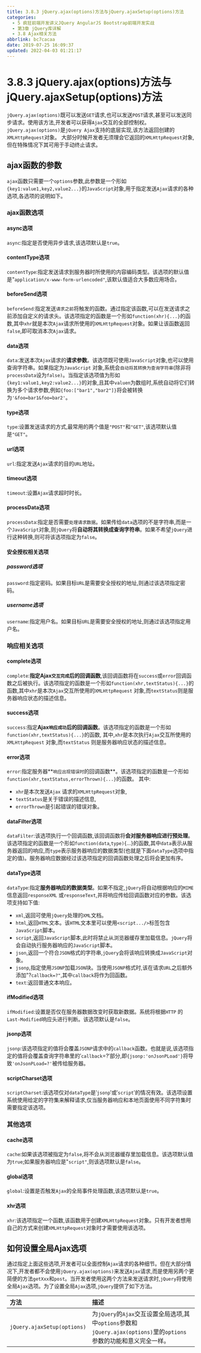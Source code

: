 ```yaml
---
title: 3.8.3 jQuery.ajax(options)方法与jQuery.ajaxSetup(options)方法
categories: 
  - 5 疯狂前端开发讲义JQuery AngularJS Bootstrap前端开发实战
  - 第3章 jQuery库详解
  - 3.8 Ajax相关方法
abbrlink: bc7cacaa
date: 2019-07-25 16:09:37
updated: 2022-04-03 01:21:17
---
```

# 3.8.3 jQuery.ajax(options)方法与jQuery.ajaxSetup(options)方法 #
`jQuery.ajax(options)`既可以发送`GET`请求,也可以发送`POST`请求,甚至可以发送同步请求。使用该方法,开发者可以获得`Ajax`交互的全部控制权。
`jQuery.ajax(options)`是`jQuery Ajax`支持的底层实现,该方法返回创建的`XMLHttpRequest`对象。
大部分时候开发者无须理会它返回的`XMLHttpRequest`对象,但在特殊情况下其可用于手动终止请求。
## ajax函数的参数 ##
`ajax`函数只需要一个`options`参数,此参数是一个形如`{key1:value1,key2,value2...}`的`JavaScript`对象,用于指定发送`Ajax`请求的各种选项,各选项的说明如下。
### ajax函数选项 ###
#### async选项 ####
`async`:指定是否使用异步请求,该选项默认是`true`。
#### contentType选项 ####
`contentType`:指定发送请求到服务器时所使用的内容编码类型。该选项的默认值是"`application/x-www-form-urlencoded"`,该默认值适合大多数应用场合。
#### beforeSend选项 ####
`beforeSend`:指定发送`请求之前`将触发的函数。通过指定该函数,可以在发送请求之前添加自定义的请求头。该选项指定的函数是一个形如`function(xhr){...}`的函数,其中`xhr`就是本次`Ajax`请求所使用的`XMLHttpRequest`对象。如果让该函数返回`false`,即可取消本次`Ajax`请求。
#### data选项 ####
`data`:发送本次`Ajax`请求的**请求参数**。该选项既可使用`JavaScript`对象,也可以使用查询字符串。如果指定为`JavaScript` 对象,系统会`自动将其转换为查询字符串`(除非将`processData`设为`false)`。当指定该选项值为形如`{key1:value1,key2:value2...}`的对象,且其中`valuen`为数组时,系统自动将它们转换为多个请求参数,例如`{foo:["bar1","bar2"]}`将会被转换为`'&foo=bar1&foo=bar2'`。
#### type选项 ####
`type`:设置发送请求的方式,最常用的两个值是`"POST"`和`"GET"`,该选项默认值是`"GET"`。
#### url选项 ####
`url`:指定发送`Ajax`请求的目的`URL`地址。
#### timeout选项 ####
`timeout`:设置`Ajax`请求超时时长。
#### processData选项 ####
`processData`:指定是否需要`处理请求数据`。如果传给`data`选项的不是字符串,而是一个`JavaScript`对象,则`jQuery`将**自动将其转换成查询字符串**。如果不希望`jQuery`进行这种转换,则可将该选项指定为`false`。
#### 安全授权相关选项 ####
##### password选项 #####
`password`:指定密码。如果目标`URL`是需要安全授权的地址,则通过该选项指定密码。
##### username选项 #####
`username`:指定用户名。如果目标`URL`是需要安全授权的地址,则通过该选项指定用户名。


### 响应相关选项 ###
#### complete选项 ####
`complete`:**指定Ajax`交互完成`后的回调函数**,该回调函数将在`success`或`error`回调函数之后被执行。该选项指定的函数是一个形如`function(xhr,textStatus){...}`的函数,其中`xhr`是本次`Ajax`交互所使用的`XMLHttpRequest` 对象,而`textStatus`则是服务器响应状态的描述信息。
#### success选项 ####
`success`:指定**Ajax`响应成功`后的回调函数**。该选项指定的函数是一个形如`function(xhr,textStatus){...}`的函数,
其中,`xhr`是本次执行`Ajax`交互所使用的`XMLHttpRequest` 对象,而`textStatus` 则是服务器响应状态的描述信息。

#### error选项 ####
`error`:指定服务器**`响应出现错误时`的回调函数**。该选项指定的函数是一个形如`function(xhr,textStatus,errorThrown){...}`的函数。
其中:
- `xhr`是本次发送`Ajax` 请求的`XMLHttpRequest`对象,
- `textStatus`是关于错误的描述信息,
- `errorThrown`是引起错误的错误对象。

#### dataFilter选项 ####
`dataFilter`:该选项执行一个回调函数,该回调函数将**会对服务器响应进行预处理**。该选项指定的函数是一个形如`function(data`,`type)`{...}的函数,其中`data`表示从服务器返回的响应,而`type`表示服务器响应的数据类型(也就是下面`dataType`选项中指定的值)。服务器响应数据经过该选项指定的回调函数处理之后将会更加有序。
#### dataType选项 ####
`dataType`:指定**服务器响应的数据类型**。如果不指定,`jQuery`将自动根据响应的`MIME`信息返回`responseXML` 或`responseText`,并将响应传给回调函数对应的参数。该选项支持如下值:
- `xml`,返回可使用`jQuery`处理的`XML`文档。
- `html`,返回`HTML`文本。该`HTML`文本里可以使用`<script.../>`标签包含`JavaScript`脚本。
- `script`,返回`JavaScript`脚本,此时将禁止从浏览器缓存里加载信息。`jQuery`将会自动执行服务器响应的`JavaScript`脚本。
- `json`,返回一个符合`JSON`格式的字符串,`jQuery`会将该响应转换成`JavaScript`对象。
- `jsonp`,指定使用`JSONP`加载`JSON`块。当使用`JSONP`格式时,该在请求`URL`之后额外添加"?`callback=?"`,其中`callback`将作为回函数。
- `text`:返回普通文本响应。

#### ifModified选项 ####
`ifModified`:设置是否仅在服务器数据改变时获取新数据。系统将根据`HTTP` 的`Last-Modified`响应头进行判断。该选项默认是`false`。
#### jsonp选项 ####
`jsonp`:该选项指定的值将会覆盖`JSONP`请求中的`callback`函数。也就是说,该选项指定的值将会覆盖查询字符串里的′`callback`=?′部分,即`{jsonp:'onJsonPLoad'}`将导致`'onJsonPLoad=?'`被传给服务器。
#### scriptCharset选项 ####
`scriptCharset`:该选项仅对`dataType`是′`jsonp`′或′`script`′的情况有效。该选项设置系统使用给定的字符集来解释请求,仅当服务器响应和本地页面使用不同字符集时需要指定该选项。

### 其他选项 ###
#### cache选项 ####
`cache`:如果该选项被指定为`false`,将不会从浏览器缓存里加载信息。该选项默认值为`true`;如果服务器响应是"`script"`,则该选项默认是`false`。
#### global选项 ####
`global`:设置是否触发`Ajax`的全局事件处理函数,该选项默认是`true`。
#### xhr选项 ####
`xhr`:该选项指定一个函数,该函数用于创建`XMLHttpRequest`对象。只有开发者想用自己的方式来创建`XMLHttpRequest`对象时才需要使用该选项。

## 如何设置全局Ajax选项 ##
通过指定上面这些选项,开发者可以全面控制`Ajax`请求的各种细节。但在大部分情况下,开发者都不会使用`jQuery.ajax(options)`来发送`Ajax`请求,而是使用另两个更简便的方法`getXxx`和`post`。当开发者使用这两个方法来发送请求时,`jQuery`将使用全局`Ajax`选项。为了设置全局`Ajax`选项,`jQuery`提供了如下方法。

|方法|描述|
|:---|:---|
|`jQuery.ajaxSetup(options)`|为`jQuery`的`Ajax`交互设置全局选项,其中`options`参数和`jQuery.ajax(options)`里的`options`参数的功能和意义完全一样。|

